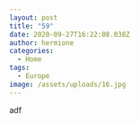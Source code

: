 ```yaml
---
layout: post
title: "59"
date: 2020-09-27T16:22:08.038Z
author: hermione
categories:
  - Home
tags:
  - Europe
image: /assets/uploads/16.jpg
---
```

adf